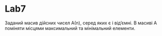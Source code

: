 # Lab7
Заданий масив дійсних чисел А(n), серед яких є і від’ємні. В масиві А поміняти місцями максимальний та мінімальний елементи.
